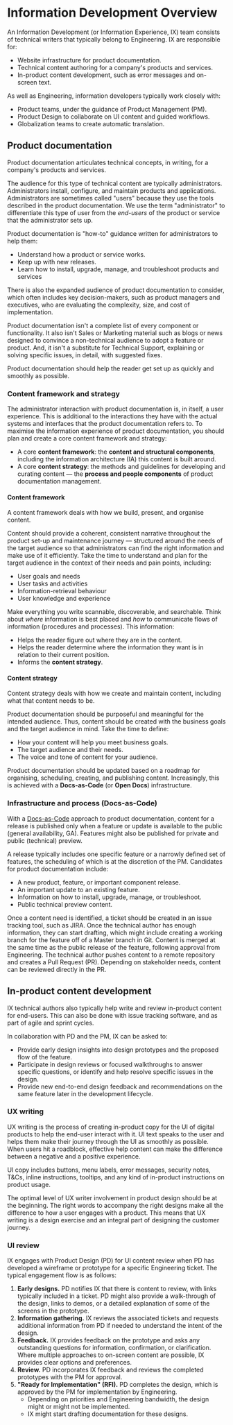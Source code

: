 # Information Development Overview

An Information Development (or Information Experience, IX) team consists of technical writers that typically belong to Engineering. IX are responsible for:

- Website infrastructure for product documentation.
- Technical content authoring for a company's products and services.
- In-product content development, such as error messages and on-screen text.

As well as Engineering, information developers typically work closely with:

- Product teams, under the guidance of Product Management (PM).
- Product Design to collaborate on UI content and guided workflows.
- Globalization teams to create automatic translation.

## Product documentation

Product documentation articulates technical concepts, in writing, for a company's products and services. 

The audience for this type of technical content are typically administrators. Administrators install, configure, and maintain products and applications. Administrators are sometimes called "users" because they use the tools described in the product documentation. We use the term "administrator" to differentiate this type of user from the *end-users* of the product or service that the administrator sets up. 

Product documentation is "how-to" guidance written for administrators to help them:

- Understand how a product or service works.
- Keep up with new releases.
- Learn how to install, upgrade, manage, and troubleshoot products and services

There is also the expanded audience of product documentation to consider, which often includes key decision-makers, such as product managers and executives, who are evaluating the complexity, size, and cost of implementation.

Product documentation isn't a complete list of every component or functionality. It also isn't Sales or Marketing material such as blogs or news designed to convince a non-technical audience to adopt a feature or product. And, it isn't a substitute for Technical Support, explaining or solving specific issues, in detail, with suggested fixes.

Product documentation should help the reader get set up as quickly and smoothly as possible.

### Content framework and strategy

The administrator interaction with product documentation is, in itself, a user experience. This is additional to the interactions they have with the actual systems and interfaces that the product documentation refers to. To maximise the information experience of product documentation, you should plan and create a core content framework and strategy:

- A core **content framework**: the **content and structural components**, including the information architecture (IA) this content is built around.
- A core **content strategy**: the methods and guidelines for developing and curating content –– the **process and people components** of product documentation management.

#### Content framework

A content framework deals with how we build, present, and organise content. 

Content should provide a coherent, consistent narrative throughout the product set-up and maintenance journey –– structured around the needs of the target audience so that administrators can find the right information and make use of it efficiently. Take the time to understand and plan for the target audience in the context of their needs and pain points, including: 

*  User goals and needs
*  User tasks and activities
*  Information-retrieval behaviour	
*  User knowledge and experience

Make everything you write scannable, discoverable, and searchable. Think about *where* information is best placed and *how* to communicate flows of information (procedures and processes). This information:

*  Helps the reader figure out where they are in the content.
*  Helps the reader determine where the information they want is in relation to their current position.
*  Informs the **content strategy**.

#### Content strategy

Content strategy deals with how we create and maintain content, including what that content needs to be.

Product documentation should be purposeful and meaningful for the intended audience. Thus, content should be created with the business goals and the target audience in mind. Take the time to define:

*  How your content will help you meet business goals.
*  The target audience and their needs.
*  The voice and tone of content for your audience.

Product documentation should be updated based on a roadmap for organising, scheduling, creating, and publishing content. Increasingly, this is achieved with a **Docs-as-Code** (or **Open Docs**) infrastructure.

### Infrastructure and process (Docs-as-Code)

With a [Docs-as-Code](/docs-as-code) approach to product documentation, content for a release is published only when a feature or update is available to the public (general availability, GA). Features might also be published for private and public (technical) preview. 

A release typically includes one specific feature or a narrowly defined set of features, the scheduling of which is at the discretion of the PM.  Candidates for product documentation include:

-  A new product, feature, or important component release.
-  An important update to an existing feature.
-  Information on how to install, upgrade, manage, or troubleshoot.
-  Public technical preview content.

Once a content need is identified, a ticket should be created in an issue tracking tool, such as JIRA. Once the technical author has enough information, they can start drafting, which might include creating a working branch for the feature off of a Master branch in Git. Content is merged at the same time as the public release of the feature, following approval from Engineering. The technical author pushes content to a remote repository and creates a Pull Request (PR). Depending on stakeholder needs, content can be reviewed directly in the PR.

## In-product content development

IX technical authors also typically help write and review in-product content for end-users. This can also be done with issue tracking software, and as part of agile and sprint cycles.

In collaboration with PD and the PM, IX can be asked to:

-  Provide early design insights into design prototypes and the proposed flow of the feature.
-  Participate in design reviews or focused walkthroughs to answer specific questions, or identify and help resolve specific issues in the design.
-  Provide new end-to-end design feedback and recommendations on the same feature later in the development lifecycle.

### UX writing

UX writing is the process of creating in-product copy for the UI of digital products to help the end-user interact with it. UI text speaks to the user and helps them make their journey through the UI as smoothly as possible. When users hit a roadblock, effective help content can make the difference between a negative and a positive experience. 

UI copy includes buttons, menu labels, error messages, security notes, T&Cs, inline instructions, tooltips, and any kind of in-product instructions on product usage. 

The optimal level of UX writer involvement in product design should be at the beginning. The right words to accompany the right designs make all the difference to how a user engages with a product. This means that UX writing is a design exercise and an integral part of designing the customer journey.

### UI review

IX engages with Product Design (PD) for UI content review when PD has developed a wireframe or prototype for a specific Engineering ticket. The typical engagement flow is as follows:

1. **Early designs.** PD notifies IX that there is content to review, with links typically included in a ticket. PD might also provide a walk-through of the design, links to demos, or a detailed explanation of some of the screens in the prototype.
2. **Information gathering.** IX reviews the associated tickets and requests additional information from PD if needed to understand the intent of the design. 
3. **Feedback.** IX provides feedback on the prototype and asks any outstanding questions for information, confirmation, or clarification. Where multiple approaches to on-screen content are possible, IX provides clear options and preferences.
4. **Review.** PD incorporates IX feedback and reviews the completed prototypes with the PM for approval.
5. **"Ready for Implementation" (RFI).** PD completes the design, which is approved by the PM for implementation by Engineering. 
	-  Depending on priorities and Engineering bandwidth, the design might or might not be implemented. 
	-  IX might start drafting documentation for these designs.



